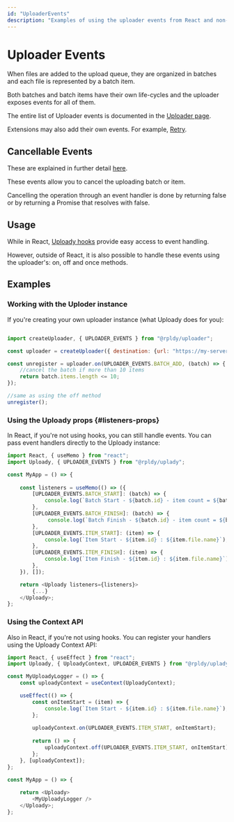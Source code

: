 ```yaml
---
id: "UploaderEvents"
description: "Examples of using the uploader events from React and non-React code"
---
```


# Uploader Events

When files are added to the upload queue, they are organized in batches and each file is represented by a batch item.

Both batches and batch items have their own life-cycles and the uploader exposes events for all of them.

The entire list of Uploader events is documented in the [Uploader page](../../api/uploader#events).

Extensions may also add their own events. For example, [Retry](../../packages/rpldy-retry).

## Cancellable Events

These are explained in further detail [here](../../api/events#cancellable-events).

These events allow you to cancel the uploading batch or item.

Cancelling the operation through an event handler is done by returning false or by returning a Promise that resolves with false.

## Usage

While in React, [Uploady hooks](../../category/hooks) provide easy access to event handling. 

However, outside of React, it is also possible to handle these events using the uploader's: on, off and once methods.

## Examples

### Working with the Uploder instance

If you're creating your own uploader instance (what Uploady does for you):

```javascript

import createUploader, { UPLOADER_EVENTS } from "@rpldy/uploader";

const uploader = createUploader({ destination: {url: "https://my-server.com/upload" }});

const unregister = uploader.on(UPLOADER_EVENTS.BATCH_ADD, (batch) => {
    //cancel the batch if more than 10 items
    return batch.items.length <= 10;
});

//same as using the off method
unregister(); 
```

### Using the Uploady props {#listeners-props}

In React, if you're not using hooks, you can still handle events. 
You can pass event handlers directly to the Uploady instance:

```javascript
import React, { useMemo } from "react";
import Uploady, { UPLOADER_EVENTS } from "@rpldy/uplady";

const MyApp = () => {
    
    const listeners = useMemo(() => ({
        [UPLOADER_EVENTS.BATCH_START]: (batch) => {
            console.log(`Batch Start - ${batch.id} - item count = ${batch.items.length}`);
        },
        [UPLOADER_EVENTS.BATCH_FINISH]: (batch) => {
             console.log(`Batch Finish - ${batch.id} - item count = ${batch.items.length}`);
        },
        [UPLOADER_EVENTS.ITEM_START]: (item) => {
            console.log(`Item Start - ${item.id} : ${item.file.name}`);
        },
        [UPLOADER_EVENTS.ITEM_FINISH]: (item) => {
            console.log(`Item Finish - ${item.id} : ${item.file.name}`);
        },
    }), []);

    return <Uploady listeners={listeners}>
        {...}
    </Uploady>; 
};
```

### Using the Context API

Also in React, if you're not using hooks. You can register your handlers using the Uploady Context API:

```javascript
import React, { useEffect } from "react";
import Uploady, { UploadyContext, UPLOADER_EVENTS } from "@rpldy/uplady";

const MyUploadyLogger = () => {
    const uploadyContext = useContext(UploadyContext);

    useEffect(() => {
        const onItemStart = (item) => {
            console.log(`Item Start - ${item.id} : ${item.file.name}`);
        };
    
        uploadyContext.on(UPLOADER_EVENTS.ITEM_START, onItemStart);
    
        return () => {
            uploadyContext.off(UPLOADER_EVENTS.ITEM_START, onItemStart);
        };
    }, [uploadyContext]);    
};

const MyApp = () => {
        
    return <Uploady>
        <MyUploadyLogger />
    </Uploady>; 
};
```
